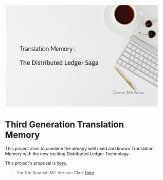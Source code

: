 <div style="text-align:center"><img src="./Proposal/Images/TitlePic.jpg" alt="Whoops"
	title="Social Media Preview" width="500"/></div>

# Third Generation Translation Memory

This project aims to combine the already well used and known Translation Memory with the new exciting Distributed Ledger Technology.

This project's proposal is [here](./Proposal/index "Proposal").

> For the Spanish MT Version Click [here](./Proposal/es "Spanish").
